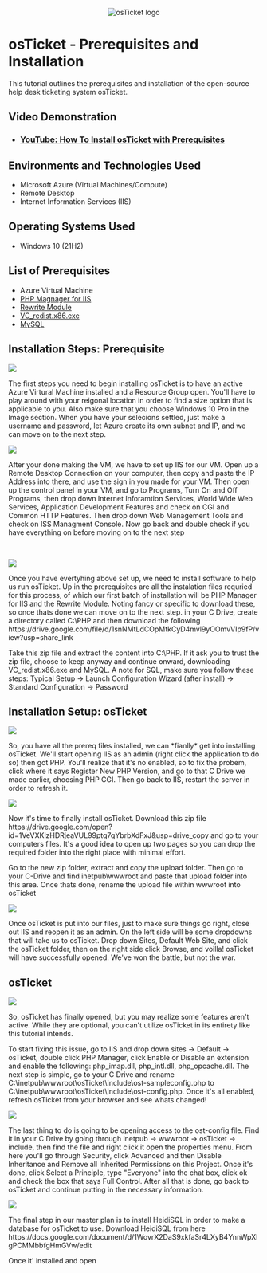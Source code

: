 <p align="center">
<img src="https://i.imgur.com/Clzj7Xs.png" alt="osTicket logo"/>
</p>

<h1>osTicket - Prerequisites and Installation</h1>
This tutorial outlines the prerequisites and installation of the open-source help desk ticketing system osTicket.<br />


<h2>Video Demonstration</h2>

- ### [YouTube: How To Install osTicket with Prerequisites](https://www.youtube.com)

<h2>Environments and Technologies Used</h2>

- Microsoft Azure (Virtual Machines/Compute)
- Remote Desktop
- Internet Information Services (IIS)

<h2>Operating Systems Used </h2>

- Windows 10</b> (21H2)

<h2>List of Prerequisites</h2>

- Azure Virtual Machine
- [PHP Magnager for IIS](https://drive.google.com/file/d/1RHsNd4eWIOwaNpj3JW4vzzmzNUH86wY_/view?usp=share_link)
- [Rewrite Module](https://drive.google.com/file/d/1tIK9GZBKj1JyUP87eewxgdNqn9pZmVmY/view?usp=share_link)
- [VC_redist.x86.exe](https://drive.google.com/file/d/1s1OsGF3-ioO0_9LYizPRiVuIkb3lFJgH/view?usp=share_link)
- [ MySQL](https://drive.google.com/file/d/1_OWh9p7VQLcrB0q_V7qT8yHl0xo5gv7z/view?usp=share_link)

<h2>Installation Steps: Prerequisite</h2>

<p>
<img src="https://github.com/Aranis324/osticket-prereqs/assets/163223660/ce3500cf-5f8d-4283-8a65-4c13059d68f0"/>
</p>
<p>
The first steps you need to begin installing osTicket is to have an active Azure Virtural Machine installed and a Resource Group open. You'll have to play around with your reigonal location in order to find a size option that is applicable to you. Also make sure that you choose Windows 10 Pro in the Image section. When you have your selecions settled, just make a username and password, let Azure create its own subnet and IP, and we can move on to the next step.
<br />

<p>
<img src="https://github.com/Aranis324/osticket-prereqs/assets/163223660/3395d7f7-255c-496b-ad08-0afc74d4a17e"/>
</p>
<p>
After your done making the VM, we have to set up IIS for our VM. Open up a Remote Desktop Connection on your computer, then copy and paste the IP Address into there, and use the sign in you made for your VM. Then open up the control panel in your VM, and go to Programs, Turn On and Off Programs, then drop down Internet Inforamtion Services, World Wide Web Services, Application Development Features and check on CGI and Common HTTP Features. Then drop down Web Management Tools and check on ISS Managment Console. Now go back and double check if you have everything on before moving on to the next step
</p>
</p>
<br />

<p>
<img src="https://github.com/Aranis324/osticket-prereqs/assets/163223660/360ffbce-36a5-4249-af2b-76072c874394"/>
</p>
<p>
Once you have evertyhing above set up, we need to install software to help us run osTicket. Up in the prerequisites are all the instalation files requried for this process, of which our first batch of installation will be PHP Manager for IIS and the Rewrite Module. Noting fancy or specific to download these, so once thats done we can move on to the next step. in your C Drive, create a directory called C:\PHP and then download the following 
https://drive.google.com/file/d/1snNMtLdCOpMtkCyD4mvl9yOOmvVIp9fP/view?usp=share_link

Take this zip file and extract the content into C:\PHP. If it ask you to trust the zip file, choose to keep anyway and continue onward, downloading VC_redist.x86.exe and MySQL. A note for SQL, make sure you follow these steps: Typical Setup ->
Launch Configuration Wizard (after install) ->
Standard Configuration ->
Password
<br />

<h2> Installation Setup: osTicket</h2>

<p>
<img src="https://github.com/Aranis324/osticket-prereqs/assets/163223660/18653918-3ce3-4601-89e8-62ae8d7fd334"/>
</p>
<p>
So, you have all the prereq files installed, we can *fianlly* get into installing osTicket. We'll start opening IIS as an admin (right click the application to do so) then got PHP. You'll realize that it's no enabled, so to fix the probem, click where it says Register New PHP Version, and go to that C Drive we made earlier, choosing PHP CGI. Then go back to IIS, restart the server in order to refresh it.
<br />

<p>
<img src="https://github.com/Aranis324/osticket-prereqs/assets/163223660/1840123d-fc3c-4c2c-872e-ce5013324e51"/>
</p>
<p>
Now it's time to finally install osTicket. Download this zip file https://drive.google.com/open?id=1VeVXKlzHDRjeaVUL99ptq7qYbrbXdFxJ&usp=drive_copy and go to your computers files. It's a good idea to open up two pages so you can drop the required folder into the right place with minimal effort. 

Go to the new zip folder, extract and copy the upload folder. Then go to your C-Drive and find inetpub\wwwroot and paste that upload folder into this area. Once thats done, rename the upload file within wwwroot into osTicket
<br />


<p>
<img src="https://github.com/Aranis324/osticket-prereqs/assets/163223660/3e5a836f-38a1-4e5c-8024-e9874bcb8fb5"/>
</p>
<p>
Once osTicket is put into our files, just to make sure things go right, close out IIS and reopen it as an admin. On the left side will be some dropdowns that will take us to osTicket. Drop down Sites, Default Web Site, and click the osTicket folder, then on the right side click Browse, and voilla! osTicket will have successfully opened. We've won the battle, but not the war. 
<br />

<h2>osTicket</h2>

<p>
<img src="https://github.com/Aranis324/osticket-prereqs/assets/163223660/af3c19c7-2df9-4786-9655-1dd5d37f01f3"/>
</p>
<p>
So, osTicket has finally opened, but you may realize some features aren't active. While they are optional, you can't utilize osTicket in its entirety like this tutorial intends. 

To start fixing this issue, go to IIS and drop down sites -> Default -> osTicket, double click PHP Manager, click Enable or Disable an extension and enable the following: php_imap.dll, php_intl.dll, php_opcache.dll. The next step is simple, go to your C Drive and rename C:\inetpub\wwwroot\osTicket\include\ost-sampleconfig.php to C:\inetpub\wwwroot\osTicket\include\ost-config.php. Once it's all enabled, refresh osTicket from your browser and see whats changed!
<br />

<p>
<img src="https://github.com/Aranis324/osticket-prereqs/assets/163223660/8260d80d-881a-4aa7-9cf8-50c8530cd360)"/>
</p>
<p>
The last thing to do is going to be opening access to the ost-config file. Find it in your C Drive by going through inetpub -> wwwroot -> osTicket -> include, then find the file and right click it open the properties menu. From here you'll go through Security, click Advanced and then Disable Inheritance and Remove all Inherited Permissions on this Project. Once it's done, click Select a Principle, type "Everyone" into the chat box, click ok and check the box that says Full Control. After all that is done, go back to osTicket and continue putting in the necessary information.
<br />

<p>
<img src="https://github.com/Aranis324/osticket-prereqs/assets/163223660/3e5a836f-38a1-4e5c-8024-e9874bcb8fb5"/>
</p>
<p>
The final step in our master plan is to install HeidiSQL in order to make a database for osTicket to use. Download HeidiSQL from here https://docs.google.com/document/d/1WovrX2DaS9xkfaSr4LXyB4YnnWpXIgPCMMbbfgHmGVw/edit

Once it' installed and open
